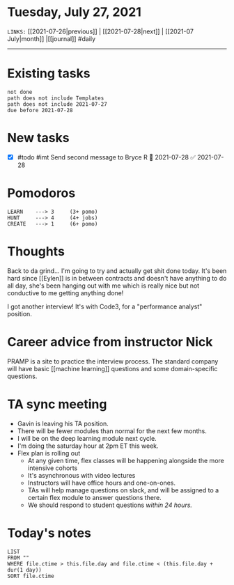 # Tuesday, July 27, 2021
`LINKS:` [[2021-07-26|previous]] | [[2021-07-28|next]] | [[2021-07 July|month]] |[[journal]] 
#daily

---
# Existing tasks
```tasks
not done
path does not include Templates
path does not include 2021-07-27
due before 2021-07-28
```

# New tasks
- [x] #todo #imt Send second message to Bryce R 📅 2021-07-28 ✅ 2021-07-28

# Pomodoros
```
LEARN    ---> 3		(3+ pomo)
HUNT     ---> 4		(4+ jobs)
CREATE   ---> 1 	(6+ pomo)
```

# Thoughts
Back to da grind... I'm going to try and actually get shit done today. It's been hard since [[Eylen]] is in between contracts and doesn't have anything to do all day, she's been hanging out with me which is really nice but not conductive to me getting anything done!

I got another interview! It's with Code3, for a "performance analyst" position. 

# Career advice from instructor Nick
PRAMP is a site to practice the interview process. The standard company will have basic [[machine learning]] questions and some domain-specific questions. 

# TA sync meeting
- Gavin is leaving his TA position. 
- There will be fewer modules than normal for the next few months. 
- I will be on the deep learning module next cycle. 
- I'm doing the saturday hour at 2pm ET this week. 
- Flex plan is rolling out
	- At any given time, flex classes will be happening alongside the more intensive cohorts
	- It's asynchronous with video lectures
	- Instructors will have office hours and one-on-ones.
	- TAs will help manage questions on slack, and will be assigned to a certain flex module to answer questions there. 
	- We should respond to student questions *within 24 hours.*

# Today's notes
```dataview
LIST 
FROM ""
WHERE file.ctime > this.file.day and file.ctime < (this.file.day + dur(1 day))
SORT file.ctime
```
